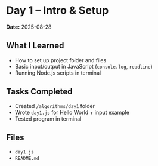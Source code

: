 # Day 1 – Intro & Setup

**Date:** 2025-08-28

## What I Learned
- How to set up project folder and files
- Basic input/output in JavaScript (`console.log`, `readline`)
- Running Node.js scripts in terminal

## Tasks Completed
- Created `/algorithms/day1` folder
- Wrote `day1.js` for Hello World + input example
- Tested program in terminal

## Files
- `day1.js`
- `README.md`
